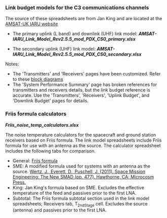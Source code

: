 ### Link budget models for the C3 communications channels

The source of these spreadsheets are from Jan King and are located at the [AMSAT-UK IARU website](http://www.amsatuk.me.uk/iaru/spreadsheet.htm)

- The primary uplink (L band) and downlink (UHF) link model:
   ___AMSAT-IARU_Link_Model_Rev2.5.5_mod_PDX_CS0_primary.xlsx___

- The secondary uplink (UHF) link model:
   ___AMSAT-IARU_Link_Model_Rev2.5.5_mod_PDX_CS0_secondary.xlsx___

Notes:
- The 'Transmitters' and 'Receivers' pages have been customized. Refer to these [block diagrams](https://github.com/oresat/oresat-c3-rf/tree/master/block-diagrams)
- The 'System Performance Summary' page has broken references for transmitters and receivers details, but the link budget reference is accurate.  Use the 'Transmitters', 'Receivers', 'Uplink Budget', and 'Downlink Budget' pages for details.

### Friis formula calculators
___Friis_noise_temp_calculators.xlsx___

The noise temperature calculators for the spacecraft and ground station receivers based on Friis formula.  The link model spreadsheets include Friis formula for use with an antenna as the source.  The calculator spreadsheet includes the following tabs for comparison.

- General: [Friis formula](https://en.wikipedia.org/wiki/Friis_formulas_for_noise)
- SME: A modified formula used for systems with an antenna as the source.  [Wertz, J., Everett, D., Puschell, J. (2011). Space Mission Engineering: The New SMAD (pp. 477). Hawthorne, CA: Microcosm Press.](http://www.sme-smad.com/)
- King: Jan King's formula based on SME. Excludes the effective temperature of the feed and passives prior to the first LNA.
- Subtotal: The Friis formula subtotal section used in the link model spreadsheets; Receivers tab, T<sub>2ndStage</sub> cell. Excludes the source (antenna) and passives prior to the first LNA.
